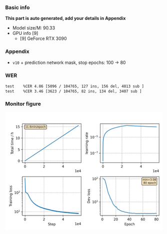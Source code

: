 ### Basic info

**This part is auto generated, add your details in Appendix**

* Model size/M: 90.33
* GPU info \[9\]
  * \[9\] GeForce RTX 3090

### Appendix

* `v10` + prediction network mask, stop epochs: 100 -> 80

### WER
```
test    %CER 4.86 [5096 / 104765, 127 ins, 156 del, 4813 sub ]
test    %CER 3.46 [3623 / 104765, 82 ins, 134 del, 3407 sub ]
```

### Monitor figure
![monitor](./monitor.png)
